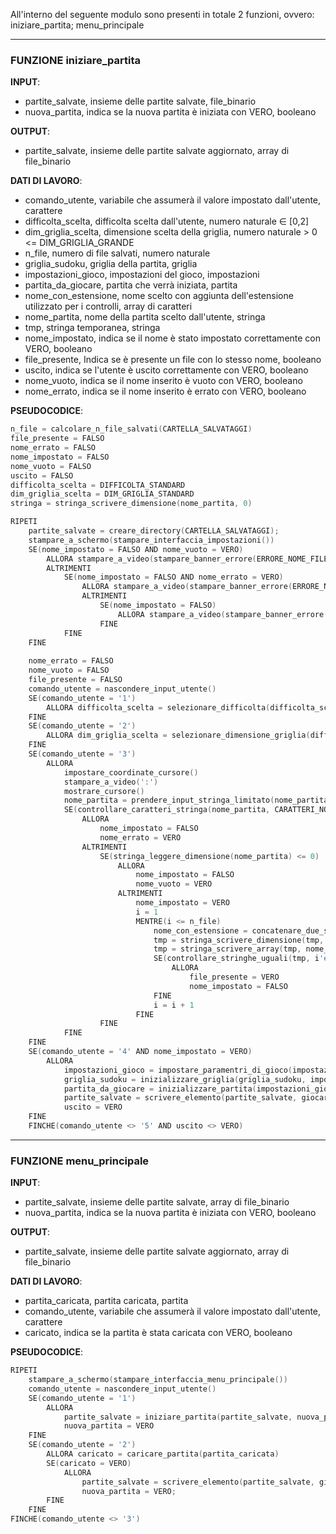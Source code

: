 All'interno del seguente modulo sono presenti in totale 2 funzioni, ovvero: iniziare_partita; menu_principale

---
### FUNZIONE  iniziare_partita
**INPUT**:
- partite_salvate, insieme delle partite salvate, file_binario
- nuova_partita, indica se la nuova partita è iniziata con VERO, booleano

**OUTPUT**:
- partite_salvate, insieme delle partite salvate aggiornato, array di file_binario

**DATI DI LAVORO**:
- comando_utente, variabile che assumerà il valore impostato dall'utente, carattere
- difficolta_scelta, difficolta scelta dall'utente, numero naturale $\in$ \[0,2]
- dim_griglia_scelta, dimensione scelta della griglia, numero naturale > 0 <= DIM_GRIGLIA_GRANDE
- n_file, numero di file salvati, numero naturale
- griglia_sudoku, griglia della partita, griglia
- impostazioni_gioco, impostazioni del gioco, impostazioni
- partita_da_giocare, partita che verrà iniziata, partita
- nome_con_estensione, nome scelto con aggiunta dell'estensione utilizzato per i controlli, array di caratteri
- nome_partita, nome della partita scelto dall'utente, stringa
- tmp, stringa temporanea, stringa
- nome_impostato, indica se il nome è stato impostato correttamente con VERO, booleano
- file_presente, Indica se è presente un file con lo stesso nome, booleano
- uscito, indica se l'utente è uscito correttamente con VERO, booleano
- nome_vuoto, indica se il nome inserito è vuoto con VERO, booleano
- nome_errato, indica se il nome inserito è errato con VERO, booleano

**PSEUDOCODICE**:
```C
n_file = calcolare_n_file_salvati(CARTELLA_SALVATAGGI)
file_presente = FALSO
nome_errato = FALSO
nome_impostato = FALSO
nome_vuoto = FALSO
uscito = FALSO
difficolta_scelta = DIFFICOLTA_STANDARD
dim_griglia_scelta = DIM_GRIGLIA_STANDARD
stringa = stringa_scrivere_dimensione(nome_partita, 0)

RIPETI
	partite_salvate = creare_directory(CARTELLA_SALVATAGGI);
	stampare_a_schermo(stampare_interfaccia_impostazioni())  
	SE(nome_impostato = FALSO AND nome_vuoto = VERO)
		ALLORA stampare_a_video(stampare_banner_errore(ERRORE_NOME_FILE_VUOTO))
		ALTRIMENTI 
			SE(nome_impostato = FALSO AND nome_errato = VERO)
				ALLORA stampare_a_video(stampare_banner_errore(ERRORE_NOME_FILE_ERRATO))
				ALTRIMENTI 
					SE(nome_impostato = FALSO)
						ALLORA stampare_a_video(stampare_banner_errore(ERRORE_NOME_FILE))
					FINE
			FINE
	FINE
	
	nome_errato = FALSO
	nome_vuoto = FALSO
	file_presente = FALSO
	comando_utente = nascondere_input_utente()
	SE(comando_utente = '1')
		ALLORA difficolta_scelta = selezionare_difficolta(difficolta_scelta)
	FINE
	SE(comando_utente = '2')
		ALLORA dim_griglia_scelta = selezionare_dimensione_griglia(difficolta_scelta)
	FINE
	SE(comando_utente = '3')
		ALLORA 
			impostare_coordinate_cursore()
			stampare_a_video(':')
			mostrare_cursore()
			nome_partita = prendere_input_stringa_limitato(nome_partita, DIM_MAX_STRINGA - calcolare_lunghezza_array_caratteri(ESTENSIONE_FILE))
			SE(controllare_caratteri_stringa(nome_partita, CARATTERI_NOME_FILE_NON_AMMESSI) = FALSO)
				ALLORA 
					nome_impostato = FALSO 
					nome_errato = VERO
				ALTRIMENTI 
					SE(stringa_leggere_dimensione(nome_partita) <= 0)
						ALLORA 
							nome_impostato = FALSO
							nome_vuoto = VERO
						ALTRIMENTI 
							nome_impostato = VERO
							i = 1
							MENTRE(i <= n_file)
								nome_con_estensione = concatenare_due_stringhe(stringa_leggere_array(nome_partita), ESTENSIONE_FILE)
								tmp = stringa_scrivere_dimensione(tmp, calcolare_lunghezza_array_caratteri(nome_con_estensione))
								tmp = stringa_scrivere_array(tmp, nome_con_estensione, caloclare_lunghezza_array(nome_con_estensione))
								SE(controllare_stringhe_uguali(tmp, i'esima posizione di partite_salvate) = VERO)
									ALLORA
										file_presente = VERO
										nome_impostato = FALSO
								FINE
								i = i + 1
							FINE
					FINE		
			FINE
	FINE
	SE(comando_utente = '4' AND nome_impostato = VERO)
		ALLORA 
			impostazioni_gioco = impostare_paramentri_di_gioco(impostazioni_gioco, difficolta_scelta, dim_griglia_scelta)
			griglia_sudoku = inizializzare_griglia(griglia_sudoku, impostazioni_gioco)
			partita_da_giocare = inizializzare_partita(impostazioni_gioco, griglia_sudoku, nome_partita, partita_da_giocare)
			partite_salvate = scrivere_elemento(partite_salvate, giocare_partita(partita_da_giocare, nuova_partita))
			uscito = VERO
	FINE
	FINCHE(comando_utente <> '5' AND uscito <> VERO)
```
---
### FUNZIONE  menu_principale
**INPUT**:
- partite_salvate, insieme delle partite salvate, array di file_binario
- nuova_partita, indica se la nuova partita è iniziata con VERO, booleano

**OUTPUT**:
- partite_salvate, insieme delle partite salvate aggiornato, array di file_binario

**DATI DI LAVORO**:
- partita_caricata, partita caricata, partita
- comando_utente, variabile che assumerà il valore impostato dall'utente, carattere
- caricato, indica se la partita è stata caricata con VERO, booleano

**PSEUDOCODICE**:
```C
RIPETI
	stampare_a_schermo(stampare_interfaccia_menu_principale())	
	comando_utente = nascondere_input_utente()
	SE(comando_utente = '1')
		ALLORA 
			partite_salvate = iniziare_partita(partite_salvate, nuova_partita)
			nuova_partita = VERO
	FINE
	SE(comando_utente = '2')
		ALLORA caricato = caricare_partita(partita_caricata)
		SE(caricato = VERO)
			ALLORA 
				partite_salvate = scrivere_elemento(partite_salvate, giocare_partita(partita_caricata, nuova_partita))	
				nuova_partita = VERO;
		FINE
	FINE
FINCHE(comando_utente <> '3')
```